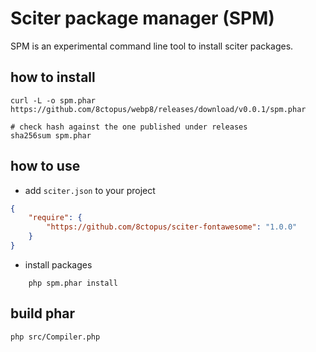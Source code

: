 # Sciter package manager (SPM)

SPM is an experimental command line tool to install sciter packages.

## how to install

    curl -L -o spm.phar https://github.com/8ctopus/webp8/releases/download/v0.0.1/spm.phar

    # check hash against the one published under releases
    sha256sum spm.phar

## how to use

* add `sciter.json` to your project

```json
{
    "require": {
        "https://github.com/8ctopus/sciter-fontawesome": "1.0.0"
    }
}
```

* install packages

```
    php spm.phar install
```

## build phar

    php src/Compiler.php
